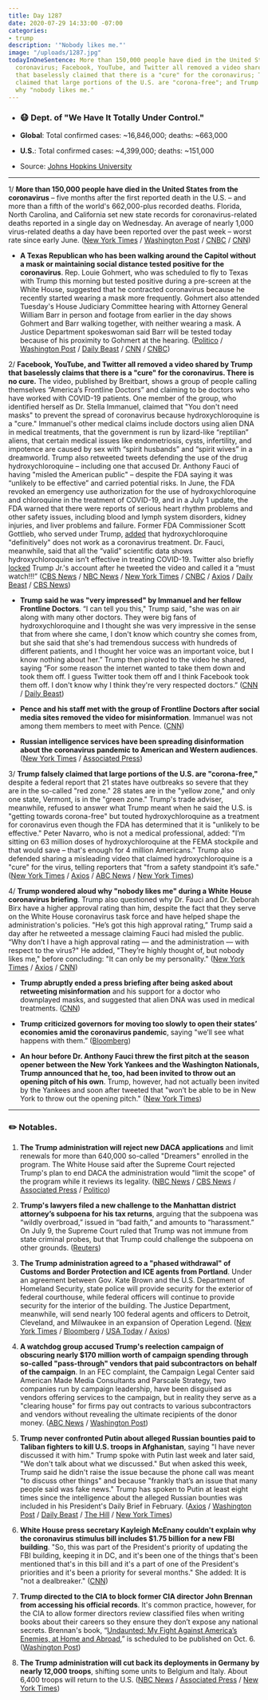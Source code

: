 ```yaml
---
title: Day 1287
date: 2020-07-29 14:33:00 -07:00
categories:
- trump
description: '"Nobody likes me."'
image: "/uploads/1287.jpg"
todayInOneSentence: More than 150,000 people have died in the United States from the
  coronavirus; Facebook, YouTube, and Twitter all removed a video shared by Trump
  that baselessly claimed that there is a "cure" for the coronavirus; Trump falsely
  claimed that large portions of the U.S. are "corona-free"; and Trump wondered aloud
  why "nobody likes me."
---
```


* ### 😷 Dept. of "We Have It Totally Under Control."

* **Global**: Total confirmed cases: \~16,846,000; deaths: \~663,000

* **U.S.**: Total confirmed cases: \~4,399,000; deaths: \~151,000

* Source: [Johns Hopkins University](https://coronavirus.jhu.edu/map.html)

---

1/ **More than 150,000 people have died in the United States from the coronavirus** – five months after the first reported death in the U.S. – and more than a fifth of the world's 662,000-plus recorded deaths. Florida, North Carolina, and California set new state records for coronavirus-related deaths reported in a single day on Wednesday. An average of nearly 1,000 virus-related deaths a day have been reported over the past week – worst rate since early June. ([New York Times](https://www.nytimes.com/2020/07/29/world/coronavirus-covid-19.html?action=click&module=Top%20Stories&pgtype=Homepage) / [Washington Post](https://www.washingtonpost.com/nation/2020/07/29/coronavirus-covid-live-updates-us/) / [CNBC](https://www.cnbc.com/2020/07/29/coronavirus-live-updates.html) / [CNN](https://www.cnn.com/2020/07/29/health/us-coronavirus-wednesday/index.html))

* **A Texas Republican who has been walking around the Capitol without a mask or maintaining social distance tested positive for the coronavirus**. Rep. Louie Gohmert, who was scheduled to fly to Texas with Trump this morning but tested positive during a pre-screen at the White House, suggested that he contracted coronavirus because he recently started wearing a mask more frequently. Gohmert also attended Tuesday's House Judiciary Committee hearing with Attorney General William Barr in person and footage from earlier in the day shows Gohmert and Barr walking together, with neither wearing a mask. A Justice Department spokeswoman said Barr will be tested today because of his proximity to Gohmert at the hearing. ([Politico](https://www.politico.com/news/2020/07/29/louis-gohmert-who-refused-to-wear-a-mask-tests-positive-for-coronavirus-386076) / [Washington Post](https://www.washingtonpost.com/politics/rep-louie-gohmert-who-had-been-scheduled-to-travel-with-trump-tests-positive-for-coronavirus/2020/07/29/3a0974f2-d1a6-11ea-8d32-1ebf4e9d8e0d_story.html) / [Daily Beast](https://www.thedailybeast.com/gop-rep-louie-gohmert-who-refused-to-wear-a-mask-now-has-coronavirus) / [CNN](https://www.cnn.com/2020/07/29/politics/louie-gohmert-tests-positive-coronavirus/index.html) / [CNBC](https://www.cnbc.com/2020/07/29/gop-rep-louie-gohmert-reportedly-tests-positive-for-covid-19.html))

2/ **Facebook, YouTube, and Twitter all removed a video shared by Trump that baselessly claims that there is a "cure" for the coronavirus. There is no cure.** The video, published by Breitbart, shows a group of people calling themselves “America’s Frontline Doctors” and claiming to be doctors who have worked with COVID-19 patients. One member of the group, who identified herself as Dr. Stella Immanuel, claimed that "You don't need masks" to prevent the spread of coronavirus because hydroxychloroquine is a "cure." Immanuel's other medical claims include doctors using alien DNA in medical treatments, that the government is run by lizard-like “reptilian” aliens, that certain medical issues like endometriosis, cysts, infertility, and impotence are caused by sex with “spirit husbands” and “spirit wives” in a dreamworld.  Trump also retweeted tweets defending the use of the drug hydroxychloroquine – including one that accused Dr. Anthony Fauci of having "misled the American public" – despite the FDA saying it was “unlikely to be effective” and carried potential risks. In June, the FDA revoked an emergency use authorization for the use of hydroxychloroquine and chloroquine in the treatment of COVID-19, and in a July 1 update, the FDA warned that there were reports of serious heart rhythm problems and other safety issues, including blood and lymph system disorders, kidney injuries, and liver problems and failure. Former FDA Commissioner Scott Gottlieb, who served under Trump, [added](https://www.axios.com/hydroxychloroquine-coronavirus-scott-gottlieb-trump-a7b60575-91db-4239-8c86-59b993c55358.html) that hydroxychloroquine "definitively" does not work as a coronavirus treatment. Dr. Fauci, meanwhile, said that all the “valid” scientific data shows hydroxychloroquine isn’t effective in treating COVID-19. Twitter also briefly [locked](https://www.washingtonpost.com/nation/2020/07/28/trump-coronavirus-misinformation-twitter/) Trump Jr.'s account after he tweeted the video and called it a “must watch!!!” ([CBS News](https://www.cbsnews.com/news/trump-continues-to-defend-drug-hydroxychloqoruine/) / [NBC News](https://www.nbcnews.com/politics/donald-trump/twitter-removes-tweet-highlighted-trump-falsely-claiming-covid-cure-n1235075) / [New York Times](https://www.nytimes.com/2020/07/28/technology/virus-video-trump.html) / [CNBC](https://www.cnbc.com/2020/07/29/dr-fauci-says-all-the-valid-scientific-data-shows-hydroxychloroquine-isnt-effective-in-treating-coronavirus.html) / [Axios](https://www.axios.com/donald-trump-jr-twitter-temporarily-bars-tweets-ef46bb97-4213-4a13-ab5a-1f4c55b34eb1.html) / [Daily Beast](https://www.thedailybeast.com/stella-immanuel-trumps-new-covid-doctor-believes-in-alien-dna-demon-sperm-and-hydroxychloroquine) / [CBS News](https://www.cbsnews.com/news/facebook-twitter-youtube-removing-false-covid-19-information-video-trump-share/))

* **Trump said he was "very impressed" by Immanuel and her fellow Frontline Doctors**. “I can tell you this," Trump said, "she was on air along with many other doctors. They were big fans of hydroxychloroquine and I thought she was very impressive in the sense that from where she came, I don't know which country she comes from, but she said that she's had tremendous success with hundreds of different patients, and I thought her voice was an important voice, but I know nothing about her.” Trump then pivoted to the video he shared, saying “For some reason the internet wanted to take them down and took them off. I guess Twitter took them off and I think Facebook took them off. I don't know why I think they're very respected doctors.” ([CNN](https://www.cnn.com/2020/07/29/politics/stella-immanuel-trump-doctor/index.html) / [Daily Beast](https://www.thedailybeast.com/trump-hails-demon-sperm-doc-dr-stella-immanuel-as-important-voice-in-nations-covid-19-battle))

* **Pence and his staff met with the group of Frontline Doctors after social media sites removed the video for misinformation**. Immanuel was not among them members to meet with Pence. ([CNN](https://www.cnn.com/2020/07/29/politics/mike-pence-doctors-misinformation/index.html))

* **Russian intelligence services have been spreading disinformation about the coronavirus pandemic to American and Western audiences**. ([New York Times](https://www.nytimes.com/2020/07/28/us/politics/russia-disinformation-coronavirus.html) / [Associated Press](https://apnews.com/3acb089e6a333e051dbc4a465cb68ee1))

3/ **Trump falsely claimed that large portions of the U.S. are "corona-free,"** despite a federal report that 21 states have outbreaks so severe that they are in the so-called "red zone." 28 states are in the "yellow zone," and only one state, Vermont, is in the "green zone." Trump's trade adviser, meanwhile, refused to answer what Trump meant when he said the U.S. is "getting towards corona-free" but touted hydroxychloroquine as a treatment for coronavirus even though the FDA has determined that it is "unlikely to be effective." Peter Navarro, who is not a medical professional, added: "I’m sitting on 63 million doses of hydroxychloroquine at the FEMA stockpile and that would save – that's enough for 4 million Americans." Trump also defended sharing a misleading video that claimed hydroxychloroquine is a "cure" for the virus, telling reporters that "from a safety standpoint it’s safe." ([New York Times](https://www.nytimes.com/2020/07/28/world/coronavirus-covid-19.html) / [Axios](https://www.axios.com/donald-trump-jr-twitter-temporarily-bars-tweets-ef46bb97-4213-4a13-ab5a-1f4c55b34eb1.html) / [ABC News](https://abcnews.go.com/Politics/presidential-trade-adviser-peter-navarro-continues-tout-unproven/story?id=72041560) / [New York Times](https://www.nytimes.com/2020/07/28/technology/virus-video-trump.html))

4/ **Trump wondered aloud why "nobody likes me" during a White House coronavirus briefing**. Trump also questioned why Dr. Fauci and Dr. Deborah Birx have a higher approval rating than him, despite the fact that they serve on the White House coronavirus task force and have helped shape the administration's policies. "He’s got this high approval rating,” Trump said a day after he retweeted a message claiming Fauci had misled the public. “Why don’t I have a high approval rating — and the administration — with respect to the virus?" He added, "They’re highly thought of, but nobody likes me," before concluding: "It can only be my personality." ([New York Times](https://www.nytimes.com/2020/07/28/us/politics/trump-nobody-likes-me-walks-out-briefing.html) / [Axios](https://www.axios.com/trump-fauci-approval-rating-03987f5f-ad4a-4f81-8e26-c9572015d680.html) / [CNN](https://www.cnn.com/2020/07/28/politics/donald-trump-anthony-fauci-approval-rating/index.html))

* **Trump abruptly ended a press briefing after being asked about retweeting misinformation** and his support for a doctor who downplayed masks, and suggested that alien DNA was used in medical treatments. ([CNN](https://www.cnn.com/2020/07/28/politics/donald-trump-coronavirus-briefing/index.html))

* **Trump criticized governors for moving too slowly to open their states’ economies amid the coronavirus pandemic**, saying "we’ll see what happens with them.” ([Bloomberg](https://www.bloomberg.com/news/articles/2020-07-27/trump-back-to-criticizing-governors-for-re-opening-too-slowly?sref=MIBMEEoj))

* **An hour before Dr. Anthony Fauci threw the first pitch at the season opener between the New York Yankees and the Washington Nationals, Trump announced that he, too, had been invited to throw out an opening pitch of his own**. Trump, however, had not actually been invited by the Yankees and soon after tweeted that "won’t be able to be in New York to throw out the opening pitch." ([New York Times](https://www.nytimes.com/2020/07/27/us/politics/trump-yankees-fauci.html))

---

### ✏️ Notables.

1. **The Trump administration will reject new DACA applications** and limit renewals for more than 640,000 so-called "Dreamers" enrolled in the program. The White House said after the Supreme Court rejected Trump's plan to end DACA the administration would "limit the scope" of the program while it reviews its legality. ([NBC News](https://www.nbcnews.com/politics/white-house/trump-announces-steps-roll-back-daca-program-n1235115) / [CBS News](https://www.cbsnews.com/news/trump-administration-to-continue-rejecting-initial-daca-petitions-limit-current-protections/) / [Associated Press](https://apnews.com/4410f751345c305676ba82ff1521ed6c) / [Politico](https://www.politico.com/states/california/story/2020/07/28/california-sues-trump-to-ensure-undocumented-immigrants-are-counted-1303859))

2. **Trump's lawyers filed a new challenge to the Manhattan district attorney’s subpoena for his tax returns**, arguing that the subpoena was “wildly overbroad,” issued in “bad faith,” and amounts to “harassment.” On July 9, the Supreme Court ruled that Trump was not immune from state criminal probes, but that Trump could challenge the subpoena on other grounds. ([Reuters](https://www.reuters.com/article/us-usa-trump-vance/trump-files-new-challenge-to-subpoena-for-his-tax-returns-idUSKCN24S2NE))

3. **The Trump administration agreed to a "phased withdrawal" of Customs and Border Protection and ICE agents from Portland**. Under an agreement between Gov. Kate Brown and the U.S. Department of Homeland Security, state police will provide security for the exterior of federal courthouse, while federal officers will continue to provide security for the interior of the building. The Justice Department, meanwhile, will send nearly 100 federal agents and officers to Detroit, Cleveland, and Milwaukee in an expansion of Operation Legend. ([New York Times](https://www.nytimes.com/2020/07/29/us/protests-portland-federal-withdrawal.html) / [Bloomberg](https://www.bloomberg.com/news/articles/2020-07-29/trump-administration-to-withdraw-federal-agents-from-portland?srnd=premium&sref=MIBMEEoj) / [USA Today](https://www.usatoday.com/story/news/politics/2020/07/29/operation-legend-doj-to-send-officers-to-detroit-cleveland-milwaukee/5535490002/) / [Axios](https://www.axios.com/portland-federal-withdrawal-aa758bf5-a0ca-435d-a549-1bf71ef9d1dc.html))

4. **A watchdog group accused Trump's reelection campaign of obscuring nearly $170 million worth of campaign spending through so-called "pass-through" vendors that paid subcontractors on behalf of the campaign**. In an FEC complaint, the Campaign Legal Center said American Made Media Consultants and Parscale Strategy, two companies run by campaign leadership, have been disguised as vendors offering services to the campaign, but in reality they serve as a "clearing house" for firms pay out contracts to various subcontractors and vendors without revealing the ultimate recipients of the donor money. ([ABC News](https://abcnews.go.com/Politics/trump-campaign-accused-pass-vendors-obscure-170-million/story?id=72020510) / [Washington Post](https://www.washingtonpost.com/politics/lawsuit-alleges-trump-campaign-fundraising-committee-shielded-millions-in-payments/2020/07/28/2a9a5fd0-d03a-11ea-8d32-1ebf4e9d8e0d_story.html))

5. **Trump never confronted Putin about alleged Russian bounties paid to Taliban fighters to kill U.S. troops in Afghanistan**, saying "I have never discussed it with him." Trump spoke with Putin last week and later said, "We don't talk about what we discussed." But when asked this week, Trump said he didn't raise the issue because the phone call was meant "to discuss other things" and because "frankly that’s an issue that many people said was fake news." Trump has spoken to Putin at least eight times since the intelligence about the alleged Russian bounties was included in his President's Daily Brief in February. ([Axios](https://www.axios.com/trump-russia-bounties-taliban-putin-call-4a0f6110-ab58-41c0-96fc-57b507462af1.html) / [Washington Post](https://www.washingtonpost.com/politics/trump-says-he-has-not-spoken-to-putin-about-alleged-russian-bounties-on-us-troops/2020/07/29/c8037944-d186-11ea-8c55-61e7fa5e82ab_story.html) / [Daily Beast](https://www.thedailybeast.com/trump-admits-hes-never-mentioned-bounties-to-putin-because-he-thinks-its-fake-news) / [The Hill](https://thehill.com/homenews/administration/509508-trump-confirms-he-did-not-raise-bounties-with-putin) / [New York Times](https://www.nytimes.com/2020/07/29/us/politics/trump-putin-bounties.html))

6. **White House press secretary Kayleigh McEnany couldn't explain why the coronavirus stimulus bill includes $1.75 billion for a new FBI building**. "So, this was part of the President's priority of updating the FBI building, keeping it in DC, and it's been one of the things that's been mentioned that's in this bill and it's a part of one of the President's priorities and it's been a priority for several months." She added: It is "not a dealbreaker." ([CNN](https://www.cnn.com/2020/07/29/politics/fbi-building-coronavirus-stimulus-trump/index.html))

7. **Trump directed to the CIA to block former CIA director John Brennan from accessing his official records**. It's common practice, however, for the CIA to allow former directors review classified files when writing books about their careers so they ensure they don’t expose any national secrets. Brennan's book, “[Undaunted: My Fight Against America’s Enemies, at Home and Abroad](https://amzn.to/308KqbC),” is scheduled to be published on Oct. 6. ([Washington Post](https://www.washingtonpost.com/national-security/ex-cia-director-brennan-writes-in-upcoming-memoir-that-trump-blocked-access-to-records-and-notes/2020/07/28/f70b833e-d0f1-11ea-9038-af089b63ac21_story.html))

8. **The Trump administration will cut back its deployments in Germany by nearly 12,000 troops**, shifting some units to Belgium and Italy. About 6,400 troops will return to the U.S. ([NBC News](https://www.nbcnews.com/news/world/u-s-withdraw-almost-12-000-troops-germany-sweeping-reorganization-n1235164) / [Associated Press](https://apnews.com/85ecdd667630d491d544a132e27b35ba) / [New York Times](https://www.nytimes.com/2020/07/29/world/europe/us-troops-nato-germany.html))